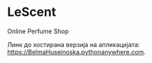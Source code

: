 # LeScent
Online Perfume Shop

Линк до хостирана верзија на апликацијата:
https://BelmaHuseinoska.pythonanywhere.com.
